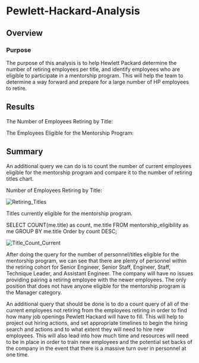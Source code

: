 # Pewlett-Hackard-Analysis
## Overview
### Purpose
The purpose of this analysis is to help Hewlett Packard determine the number of retiring employees per title, and identify employees who are eligible to participate in a mentorship program. This will help the team to determine a way forward and prepare for a large number of HP employees to retire. 

## Results
The Number of Employees Retiring by Title: 


The Employees Eligible for the Mentorship Program:

## Summary 
An additional query we can do is to count the number of current employees eligible for the mentorship program and compare it to the number of retiring titles chart. 

Number of Employees Retiring by Title: 

![Retiring_Titles](https://user-images.githubusercontent.com/92831268/144764508-58c254b5-2b1e-4a60-8432-4e86324cfe14.png)


Titles currently eligible for the mentorship program. 


SELECT COUNT(me.title) as count, me.title
FROM mentorship_eligibility as me
GROUP BY me.title
Order by count DESC;


![Title_Count_Current](https://user-images.githubusercontent.com/92831268/144764527-04de45b8-2183-4cb1-8392-ba8467f3c1b3.png)


After doing the query for the number of personnel/titles eligible for the mentorship program, we can see that there are plenty of personnel within the retiring cohort for Senior Engineer, Senior Staff, Engineer, Staff, Technique Leader, and Assistant Engineer. The company will have no issues providing pairing a retiring employee with the newer employees. The only position that does not have anyone eligible for the mentorship program is the Manager category. 

An additional query that should be done is to do a count query of all of the current employees not retiring from the employees retiring in order to find how many job openings Pewlett Hackard will have to fill. This will help to project out hiring actions, and set appropriate timelines to begin the hiring search and actions and to what extent they will need to hire new employees. This will also lead into how much time and resources will need to be in place in order to train new employees and the potential set backs of the company in the event that there is a massive turn over in personnel at one time. 
